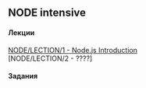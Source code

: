 ## NODE intensive

#### Лекции
[NODE/LECTION/1 -  Node.js Introduction](https://zemla4ok.github.io/nodejs/01)  
[NODE/LECTION/2 -  ????]


#### Задания



